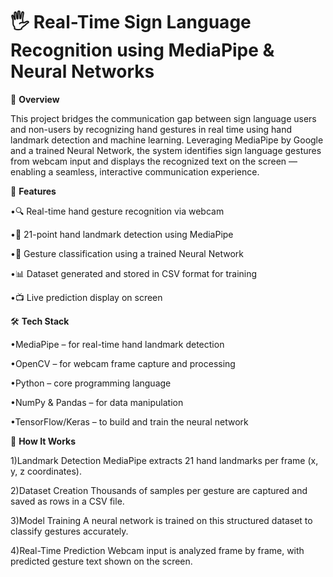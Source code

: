 # 🖐️ Real-Time Sign Language Recognition using MediaPipe & Neural Networks

📌 **Overview**

This project bridges the communication gap between sign language users and non-users by recognizing hand gestures in real time using hand landmark detection and machine learning. Leveraging MediaPipe by Google and a trained Neural Network, the system identifies sign language gestures from webcam input and displays the recognized text on the screen — enabling a seamless, interactive communication experience.


🎯 **Features**

•🔍 Real-time hand gesture recognition via webcam

•📐 21-point hand landmark detection using MediaPipe

•🤖 Gesture classification using a trained Neural Network

•📊 Dataset generated and stored in CSV format for training

•📺 Live prediction display on screen


🛠️ **Tech Stack**

•MediaPipe – for real-time hand landmark detection

•OpenCV – for webcam frame capture and processing

•Python – core programming language

•NumPy & Pandas – for data manipulation

•TensorFlow/Keras – to build and train the neural network


🧠 **How It Works**

1)Landmark Detection
MediaPipe extracts 21 hand landmarks per frame (x, y, z coordinates).

2)Dataset Creation
Thousands of samples per gesture are captured and saved as rows in a CSV file.

3)Model Training
A neural network is trained on this structured dataset to classify gestures accurately.

4)Real-Time Prediction
Webcam input is analyzed frame by frame, with predicted gesture text shown on the screen.

